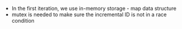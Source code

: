 - In the first iteration, we use in-memory storage - map data structure
- mutex is needed to make sure the incremental ID is not in a race condition

